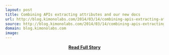 ```yaml
---
layout: post
title: Combining APIs extracting attributes and our new docs
url: http://blog.kimonolabs.com/2014/03/14/combining-apis-extracting-attributes-and-docs/
source: http://blog.kimonolabs.com/2014/03/14/combining-apis-extracting-attributes-and-docs/
domain: blog.kimonolabs.com
image: 
---
```


<p></p>
<center><p><a href="http://blog.kimonolabs.com/2014/03/14/combining-apis-extracting-attributes-and-docs/" style='padding:25px; font-sze:18px; font-weight: bold;'>Read Full Story</a></p></center>
